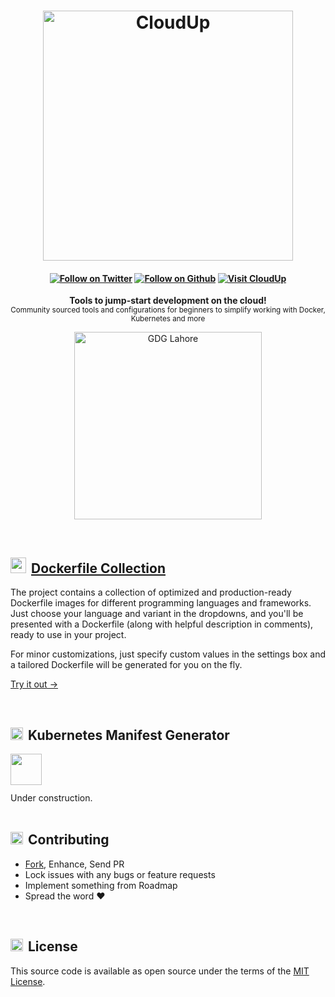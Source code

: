 <!-- Heading: Start -->
<h1 align="center">
  <a href="https://cloudup.dev/">
    <img alt="CloudUp" src='static/logo.png' width='400px'/>
  </a>
</h1>

<h4 align="center">

[![Follow on Twitter][shield-twitter]][social-twitter] [![Follow on Github][shield-github]][social-github] [![Visit CloudUp][shield-site]][cloudup]

</h4>

<p align="center">
  <b>Tools to jump-start development on the cloud!</b><br/>
  <sub>Community sourced tools and configurations for beginners to simplify working with Docker, Kubernetes and more</sub>
</p>

<p align="center">
  <a href="https://gdglahore.com/">
    <img alt="GDG Lahore" src='static/gdg-lahore.png' width='300px'/>
  </a>
</p>

<br/>
<!-- Heading: End -->

## <img width="25" style="margin-right: 8px; margin-bottom: -2px;" src="https://user-images.githubusercontent.com/25181517/117207330-263ba280-adf4-11eb-9b97-0ac5b40bc3be.png" />[Dockerfile Collection][cloudup]

The project contains a collection of optimized and production-ready Dockerfile images for different programming
languages and frameworks. Just choose your language and variant in the dropdowns, and you'll be presented with
a Dockerfile (along with helpful description in comments), ready to use in your project.

For minor customizations, just specify custom values in the settings box and a tailored Dockerfile will be
generated for you on the fly.

[Try it out →][cloudup]

<br/>

## <img width="20" style="margin-right: 8px; margin-bottom: -2px;" src="https://user-images.githubusercontent.com/25181517/182534006-037f08b5-8e7b-4e5f-96b6-5d2a5558fa85.png" />Kubernetes Manifest Generator

<img width="50" style="display: block; margin-bottom: 12px;" src="https://cdn-icons-png.flaticon.com/128/4930/4930409.png" />
Under construction.

<br/>
<br/>

## <img width="20" style="margin-right: 8px; margin-bottom: -2px;" src="https://cdn-icons-png.flaticon.com/128/921/921347.png" />Contributing

- [Fork][github-fork], Enhance, Send PR
- Lock issues with any bugs or feature requests
- Implement something from Roadmap
- Spread the word :heart:

<br>

## <img width="20" style="margin-right: 8px; margin-bottom: -2px;" src="https://cdn-icons-png.flaticon.com/128/1728/1728431.png" />License

This source code is available as open source under the terms of the [MIT License][license].

<br>

[cloudup]: https://cloudup.dev/
[logo]: static/logo.png
[license]: ./LICENSE
[shield-twitter]: https://img.shields.io/twitter/follow/sheharyarn?color=%231adba2&label=Follow%20on%20Twitter&style=flat-square
[shield-github]: https://img.shields.io/github/followers/sheharyarn?color=%231adba2&label=Follow%20on%20Github&style=flat-square
[shield-site]: https://img.shields.io/badge/Visit-CloudUp.dev%20%E2%86%92-green?&style=flat-square&color=1adba2
[social-twitter]: https://twitter.com/sheharyarn
[social-github]: https://github.com/sheharyarn
[github-fork]: https://github.com/sheharyarn/cloudup.dev/fork

